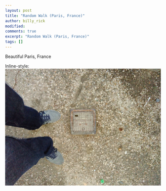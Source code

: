 ```yaml
---
layout: post
title: "Random Walk (Paris, France)"
author: billy_rick
modified:
comments: true
excerpt: "Random Walk (Paris, France)"
tags: []
---
```


Beautiful Paris, France

Inline-style: 
![alt text](https://github.com/omarsar/omarsar.github.io/blob/master/images/random-walk-paris.jpg?raw=true "Paris, France")
